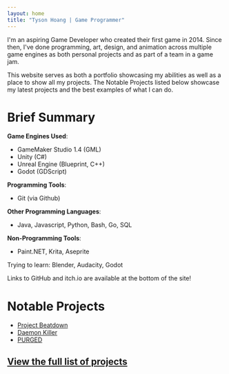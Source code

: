 ```yaml
---
layout: home
title: "Tyson Hoang | Game Programmer"
---
```


I'm an aspiring Game Developer who created their first game in 2014. Since then, I've done programming, art, design, and animation across multiple game engines as both personal projects and as part of a team in a game jam.

This website serves as both a portfolio showcasing my abilities as well as a place to show all my projects. The Notable Projects listed below showcase my latest projects and the best examples of what I can do.

# Brief Summary
**Game Engines Used**: 
- GameMaker Studio 1.4 (GML)
- Unity (C#)
- Unreal Engine (Blueprint, C++)
- Godot (GDScript)

**Programming Tools**: 
- Git (via Github) 

**Other Programming Languages**: 
- Java, Javascript, Python, Bash, Go, SQL  

**Non-Programming Tools**: 
- Paint.NET, Krita, Aseprite

Trying to learn: Blender, Audacity, Godot

Links to GitHub and itch.io are available at the bottom of the site!

# Notable Projects
- [Project Beatdown](/projects/beatdown-and-recursed)
- [Daemon Killer](/projects/daemon-killer)
- [PURGED](/projects/purged)

## **[View the full list of projects](/projects)**